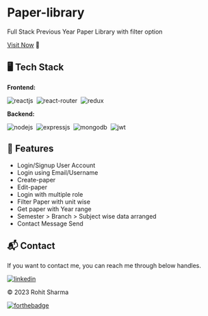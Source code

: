 # Paper-library
Full Stack Previous Year Paper Library with filter option


[Visit Now](https://rohit2k3.github.io/paper-library/) 🚀

## 🖥️ Tech Stack
**Frontend:**

![reactjs](https://img.shields.io/badge/React-20232A?style=for-the-badge&logo=react&logoColor=61DAFB)&nbsp;
![react-router](https://img.shields.io/badge/React_Router-CA4245?style=for-the-badge&logo=react-router&logoColor=white)&nbsp;
![redux](https://img.shields.io/badge/Redux-593D88?style=for-the-badge&logo=redux&logoColor=white)&nbsp;

**Backend:**

![nodejs](https://img.shields.io/badge/Node.js-43853D?style=for-the-badge&logo=node.js&logoColor=white)&nbsp;
![expressjs](https://img.shields.io/badge/Express.js-000000?style=for-the-badge&logo=express&logoColor=white)&nbsp;
![mongodb](https://img.shields.io/badge/MongoDB-4EA94B?style=for-the-badge&logo=mongodb&logoColor=white)&nbsp;
![jwt](	https://img.shields.io/badge/JWT-000000?style=for-the-badge&logo=JSON%20web%20tokens&logoColor=white)&nbsp;



<!-- 
**Deployed On:**

![backend](https://dashboard.render.com/static/media/logo-redesign-02-word-dark.0811da26fe4b1f9a9b6c642d91bbcf73.svg)
![frontend](https://forthebadge.com/generator/?plabel=frontend+%40&pbg=%23000000&slabel=github+pages) -->


## 🚀 Features
- Login/Signup User Account
- Login using Email/Username
- Create-paper
- Edit-paper
- Login with multiple role
- Filter Paper with unit wise
- Get paper with Year range
- Semester > Branch > Subject wise data arranged
- Contact Message Send


<h2>📬 Contact</h2>

If you want to contact me, you can reach me through below handles.

[![linkedin](https://img.shields.io/badge/LinkedIn-0077B5?style=for-the-badge&logo=linkedin&logoColor=white)](https://www.linkedin.com/in/rohit2k3)

© 2023 Rohit Sharma


[![forthebadge](https://forthebadge.com/images/badges/built-with-love.svg)](https://forthebadge.com)
